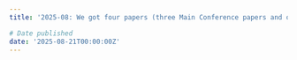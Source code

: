 ```yaml
---
title: '2025-08: We got four papers (three Main Conference papers and one Findings paper) accepted at the EMNLP 2025 Conference.'

# Date published
date: '2025-08-21T00:00:00Z'
---
```


